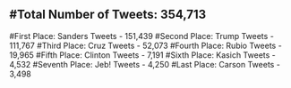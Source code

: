 #Total Number of Tweets: 354,713 
---
#First Place: Sanders Tweets - 151,439
#Second Place: Trump Tweets - 111,767
#Third Place: Cruz Tweets - 52,073
#Fourth Place: Rubio Tweets - 19,965
#Fifth Place: Clinton Tweets - 7,191
#Sixth Place: Kasich Tweets - 4,532
#Seventh Place: Jeb! Tweets - 4,250
#Last Place: Carson Tweets - 3,498
